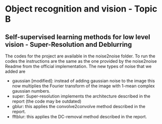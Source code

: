 # Object recognition and vision - Topic B
## Self-supervised learning methods for low level vision - Super-Resolution and Deblurring

The codes for the project are available in the noise2noise folder. To run the codes the instructions are the same as the one provided by the noise2noise Readme from the official implementation. The new types of noise that we added are
- gaussian [modified]: instead of adding gaussian noise to the image this now multiplies the Fourier transform of the image with 1-mean complex gaussian numbers.
- super: Super-resolution implements the architecture described in the report (the code may be outdated)
- gblur: this applies the convolve2convolve method described in the report.
- fftblur: this applies the DC-removal method described in the report.
